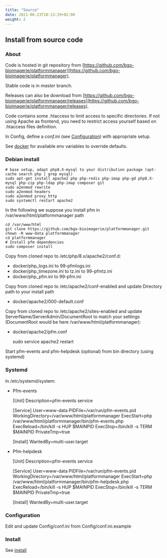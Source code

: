 ```yaml
---
title: "Source"
date: 2021-06-23T18:13:29+02:00
weight: 2
---
```


## Install from source code

### About

Code is hosted in git repository from [https://github.com/bgo-bioimagerie/platformmanager](https://github.com/bgo-bioimagerie/platformmanager).

Stable code is in *master* branch.

Releases can also be download from [https://github.com/bgo-bioimagerie/platformmanager/releases](https://github.com/bgo-bioimagerie/platformmanager/releases).

Code contains some .htaccess to limit access to specific directories.
If not using Apache as frontend, you need to restrict access
yourself based on .htaccess files definition.

In Config, define a *conf.ini* (see [Configuration](../configuration)) with
appropriate setup.

See [docker](../docker) for available env variables to
override defaults.

### Debian install

    # base setup, adapt php8.X-mysql to your distribution package (apt-cache search php | grep mysql)
    sudo apt-get install apache2 php php-redis php-imap php-gd php8.X-mysql php-zip php-ldap php-imap composer git
    sudo a2enmod rewrite
    sudo a2enmod headers
    sudo a2enmod proxy_http
    sudo systemctl restart apache2

In the following we suppose you install pfm in /var/www/html/platformmanager path

    cd /var/www/html
    git clone https://github.com/bgo-bioimagerie/platformmanager.git
    chown -R www-data platformmanager
    cd platformmanager
    # Install pfm dependencies
    sudo composer install

Copy from cloned repo to /etc/php/8.x/apache2/conf.d:

* docker/php_logs.ini to 99-pfmlogs.ini
* docker/php_timezone.ini to tz.ini to 99-pfmtz.ini
* docker/php_pfm.ini to 99-pfm.ini

Copy from cloned repo to /etc/apache2/conf-enabled and update Directory path to your install path

* docker/apache2/000-default.conf

Copy from cloned repo to /etc/apache2/sites-enabled and update ServerName/ServerAdmin/DocumentRoot
to match your settings (DocumentRoot would be here /var/www/html/platformmanager):

* docker/apache2/pfm.conf

    sudo service apache2 restart

Start pfm-events and pfm-helpdesk (optional) from bin directory (using systemd)

### Systemd

In /etc/systemd/system:

* Pfm-events

    [Unit]
    Description=pfm-events service

    [Service]
    User=www-data
    PIDFile=/var/run/pfm-events.pid
    WorkingDirectory=/var/www/html/platformmanager
    ExecStart=php /var/www/html/platformmanager/bin/pfm-events.php
    ExecReload=/bin/kill -s HUP $MAINPID
    ExecStop=/bin/kill -s TERM $MAINPID
    PrivateTmp=true

    [Install]
    WantedBy=multi-user.target

* Pfm-helpdesk

    [Unit]
    Description=pfm-events service

    [Service]
    User=www-data
    PIDFile=/var/run/pfm-events.pid
    WorkingDirectory=/var/www/html/platformmanager
    ExecStart=php /var/www/html/platformmanager/bin/pfm-helpdesk.php
    ExecReload=/bin/kill -s HUP $MAINPID
    ExecStop=/bin/kill -s TERM $MAINPID
    PrivateTmp=true

    [Install]
    WantedBy=multi-user.target

### Configuration

Edit and update Config/conf.ini from Config/conf.ini.example

### Install

See [install](../upgrade)
